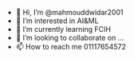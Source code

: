- 👋 Hi, I’m @mahmouddwidar2001
- 👀 I’m interested in AI&ML
- 🌱 I’m currently learning FCIH
- 💞️ I’m looking to collaborate on ...
- 📫 How to reach me 01117654572 

<!---
mahmouddwidar2001/mahmouddwidar2001 is a ✨ special ✨ repository because its `README.md` (this file) appears on your GitHub profile.
You can click the Preview link to take a look at your changes.
--->
